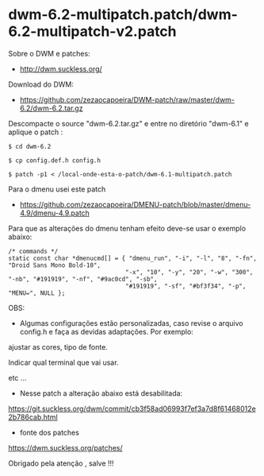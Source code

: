 # dwm-6.2-multipatch.patch/dwm-6.2-multipatch-v2.patch

Sobre o DWM e patches:

- http://dwm.suckless.org/

Download do DWM:

- https://github.com/zezaocapoeira/DWM-patch/raw/master/dwm-6.2/dwm-6.2.tar.gz



Descompacte o source "dwm-6.2.tar.gz" e entre no diretório "dwm-6.1" e aplique o patch :

````
$ cd dwm-6.2

$ cp config.def.h config.h

$ patch -p1 < /local-onde-esta-o-patch/dwm-6.1-multipatch.patch

````

Para o dmenu usei este patch

- https://github.com/zezaocapoeira/DMENU-patch/blob/master/dmenu-4.9/dmenu-4.9.patch


Para que as alterações do dmenu tenham efeito deve-se usar o exemplo abaixo:

````
/* commands */
static const char *dmenucmd[] = { "dmenu_run", "-i", "-l", "8", "-fn", "Droid Sans Mono Bold-10",
                                 "-x", "10", "-y", "20", "-w", "300", "-nb", "#191919", "-nf", "#9ac0cd", "-sb",
                                 "#191919", "-sf", "#bf3f34", "-p", "MENU➫", NULL };
````

OBS:

- Algumas configurações estão personalizadas, caso revise o arquivo config.h e faça as devidas adaptações. Por exemplo:

ajustar as cores, tipo de fonte.

Indicar qual terminal que vai usar.

etc ...

- Nesse patch a alteração abaixo está desabilitada:

https://git.suckless.org/dwm/commit/cb3f58ad06993f7ef3a7d8f61468012e2b786cab.html

- fonte dos patches

https://dwm.suckless.org/patches/


Obrigado pela atenção , salve !!!
